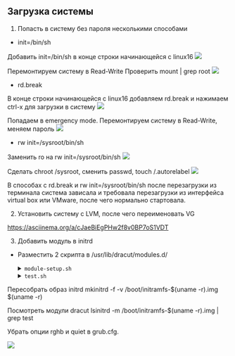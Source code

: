 Загрузка системы
-----------------

1. Попасть в систему без пароля несколькими способами

* init=/bin/sh

Добавить init=/bin/sh в конце строки начинающейся с linux16
![](https://prnt.sc/mokzze)

Перемонтируем систему в Read-Write
Проверить mount | grep root
![](https://prnt.sc/mokqrk)

* rd.break

В конце строки начинающейся с linux16 добавляем rd.break и нажимаем сtrl-x для загрузки в систему
![](https://prnt.sc/mol3rr)

Попадаем в emergency mode. Перемонтируем систему в Read-Write, меняем пароль
![](https://prnt.sc/mol25i)

* rw init=/sysroot/bin/sh

Заменить ro на rw init=/sysroot/bin/sh
![](https://prnt.sc/molb2v)

Сделать chroot /sysroot, сменить passwd, touch /.autorelabel
![](https://prnt.sc/molc6u)

В способах c rd.break и rw init=/sysroot/bin/sh после перезагрузки из терминала система зависала и требовала 
перезагрузки из интерфейса  virtual box или VMware, после чего нормально стартовала.

 
2. Установить систему с LVM, после чего переименовать VG

https://asciinema.org/a/cJaeBiEgPHw2f8v0BP7oS1VDT

3. Добавить модуль в initrd

* Разместить 2 скрипта в /usr/lib/dracut/modules.d/
    <details>
    <summary><code>module-setup.sh</code></summary>
    
    ```
    #!/bin/bash
    
    check() {
        return 0
    }
    
    depends() {
        return 0
    }
    
    install() {
        inst_hook cleanup 00 "${moddir}/test.sh"
    }
    ```
    </details>

    <details>
    <summary><code>test.sh</code></summary>
        
    ```
    #!/bin/bash
    
    exec 0<>/dev/console 1<>/dev/console 2<>/dev/console
    cat <<'msgend'
    
    Hello! You are in dracut module!
    
     ___________________
    < I'm Tux >
     -------------------
       \
        \
            .--.
           |o_o |
           |:_/ |
          //   \ \
         (|     | )
        /'\_   _/`\
        \___)=(___/
    msgend
    sleep 10
    echo " continuing...."
    ```  
    </details>

Пересобрать образ initrd 
mkinitrd -f -v /boot/initramfs-$(uname -r).img $(uname -r)

Посмотреть модули dracut
lsinitrd -m /boot/initramfs-$(uname -r).img | grep test

Убрать опции rghb и quiet в grub.cfg.

![](https://github.com/pool80/otus/tree/master/lesson7_boot/pic/dracut_hello.jpg)